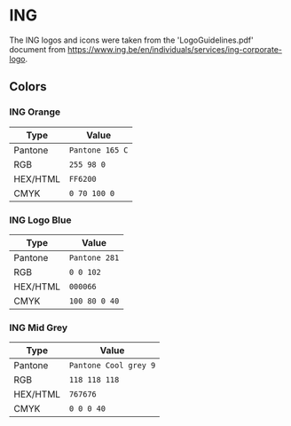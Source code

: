 # ING

The ING logos and icons were taken from the 'LogoGuidelines.pdf' document from https://www.ing.be/en/individuals/services/ing-corporate-logo.

## Colors

### ING Orange

| Type | Value |
| ---- | ----- |
| Pantone | `Pantone 165 C` |
| RGB | `255 98 0` |
| HEX/HTML | `FF6200` |
| CMYK | `0 70 100 0` |

### ING Logo Blue

| Type | Value |
| ---- | ----- |
| Pantone | `Pantone 281` |
| RGB | `0 0 102` |
| HEX/HTML | `000066` |
| CMYK | `100 80 0 40` |

### ING Mid Grey

| Type | Value |
| ---- | ----- |
| Pantone | `Pantone Cool grey 9` |
| RGB | `118 118 118` |
| HEX/HTML | `767676` |
| CMYK | `0 0 0 40` |
